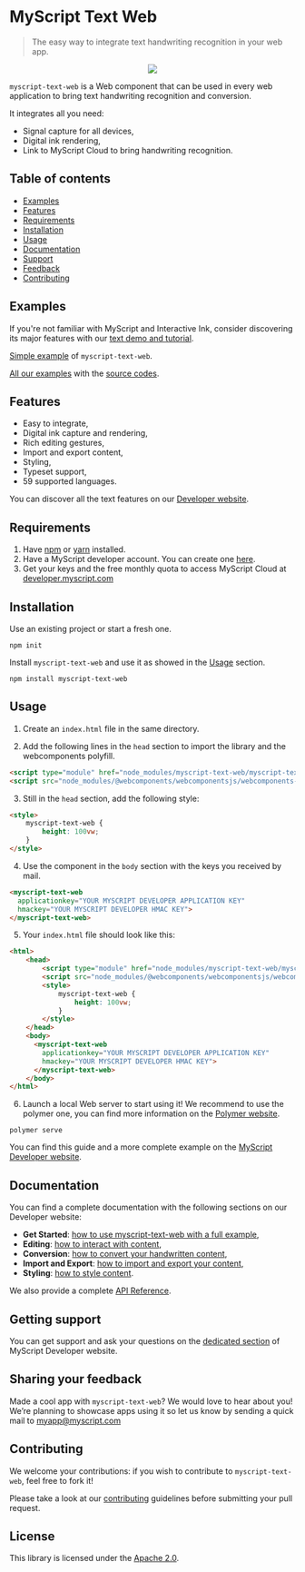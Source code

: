 # MyScript Text Web
> The easy way to integrate text handwriting recognition in your web app.

<p align="center">
  <img src="preview.gif">
</p>

`myscript-text-web` is a Web component that can be used in every web application to bring text handwriting recognition and conversion. 

It integrates all you need:  
* Signal capture for all devices,
* Digital ink rendering,
* Link to MyScript Cloud to bring handwriting recognition.

## Table of contents

* [Examples](https://github.com/MyScript/myscript-text-web#examples)
* [Features](https://github.com/MyScript/myscript-text-web#features)
* [Requirements](https://github.com/MyScript/myscript-text-web#requirements)
* [Installation](https://github.com/MyScript/myscript-text-web#installation)
* [Usage](https://github.com/MyScript/myscript-text-web#usage)
* [Documentation](https://github.com/MyScript/myscript-text-web#documentation)
* [Support](https://github.com/MyScript/myscript-text-web#support)
* [Feedback](https://github.com/MyScript/myscript-text-web#sharing-your-feedback)
* [Contributing](https://github.com/MyScript/myscript-text-web#contributing)


## Examples

If you're not familiar with MyScript and Interactive Ink, consider discovering its major features with our [text demo and tutorial](http://webdemo.myscript.com/views/text.html).

[Simple example](https://myscript.github.io/myscript-text-web/components/myscript-text-web/#/elements/myscript-text-web/demos/get-started-[v4]) of `myscript-text-web`. 

[All our examples](https://myscript.github.io/myscript-text-web/components/myscript-text-web/#/elements/myscript-text-web/demos/other-examples) with the [source codes](https://github.com/MyScript/myscript-text-web/tree/master/examples).

## Features

* Easy to integrate,
* Digital ink capture and rendering,
* Rich editing gestures,
* Import and export content,
* Styling,
* Typeset support,
* 59 supported languages.

You can discover all the text features on our [Developer website](https://developer.myscript.com/text).

## Requirements

1. Have [npm](https://www.npmjs.com/get-npm) or [yarn](https://yarnpkg.com/en/docs/install) installed.
2. Have a MyScript developer account. You can create one [here](https://dev.myscript.com/).
2. Get your keys and the free monthly quota to access MyScript Cloud at [developer.myscript.com](https://developer.myscript.com)
 
## Installation

Use an existing project or start a fresh one.

```shell
npm init
```

Install `myscript-text-web` and use it as showed in the [Usage]() section.

```shell
npm install myscript-text-web
```

## Usage

1. Create an `index.html` file in the same directory. 

2. Add the following lines in the `head` section to import the library and the webcomponents polyfill.

```html
<script type="module" href="node_modules/myscript-text-web/myscript-text-web.js"></script>
<script src="node_modules/@webcomponents/webcomponentsjs/webcomponents-loader.js"></script>
```  

3. Still in the `head` section, add the following style:

```html
<style>
    myscript-text-web {
        height: 100vw;
    }
</style>
```

4. Use the component in the `body` section with the keys you received by mail.

```html
<myscript-text-web
  applicationkey="YOUR MYSCRIPT DEVELOPER APPLICATION KEY"
  hmackey="YOUR MYSCRIPT DEVELOPER HMAC KEY">
</myscript-text-web>
```

5. Your `index.html` file should look like this:

```html
<html>
    <head>
        <script type="module" href="node_modules/myscript-text-web/myscript-text-web.js"></script>
        <script src="node_modules/@webcomponents/webcomponentsjs/webcomponents-loader.js"></script>
        <style>
            myscript-text-web {
                height: 100vw;
            }
        </style>
    </head>
    <body>
      <myscript-text-web
        applicationkey="YOUR MYSCRIPT DEVELOPER APPLICATION KEY"
        hmackey="YOUR MYSCRIPT DEVELOPER HMAC KEY">
      </myscript-text-web>
    </body>
</html>
```

6. Launch a local Web server to start using it! We recommend to use the polymer one, you can find more information on the [Polymer website](https://www.polymer-project.org/3.0/start/install-3-0).

```
polymer serve
```

You can find this guide and a more complete example on the [MyScript Developer website](https://developer.myscript.com/docs/interactive-ink/latest/web/web-components/text-element/get-started/).

## Documentation

You can find a complete documentation with the following sections on our Developer website:

* **Get Started**: [how to use myscript-text-web with a full example](https://developer.myscript.com/docs/interactive-ink/latest/web/web-components/text-element/get-started/),
* **Editing**: [how to interact with content](https://developer.myscript.com/docs/interactive-ink/latest/web/web-components/text-element/editing/),
* **Conversion**: [how to convert your handwritten content](https://developer.myscript.com/docs/interactive-ink/latest/web/web-components/text-element/conversion/),
* **Import and Export**: [how to import and export your content](https://developer.myscript.com/docs/interactive-ink/latest/web/web-components/text-element/import-and-export/),
* **Styling**: [how to style content](https://developer.myscript.com/docs/interactive-ink/latest/web/web-components/text-element/styling/).

We also provide a complete [API Reference](https://myscript.github.io/myscript-text-web/components/myscript-text-web/#/elements/myscript-text-web).


## Getting support

You can get support and ask your questions on the [dedicated section](https://developer-support.myscript.com/support/discussions/forums/16000096021) of MyScript Developer website.

## Sharing your feedback

Made a cool app with `myscript-text-web`? We would love to hear about you!
We’re planning to showcase apps using it so let us know by sending a quick mail to [myapp@myscript.com](mailto://myapp@myscript.com)

## Contributing

We welcome your contributions: if you wish to contribute to `myscript-text-web`, feel free to fork it!

Please take a look at our [contributing](CONTRIBUTING.md) guidelines before submitting your pull request.

## License

This library is licensed under the [Apache 2.0](http://opensource.org/licenses/Apache-2.0).
